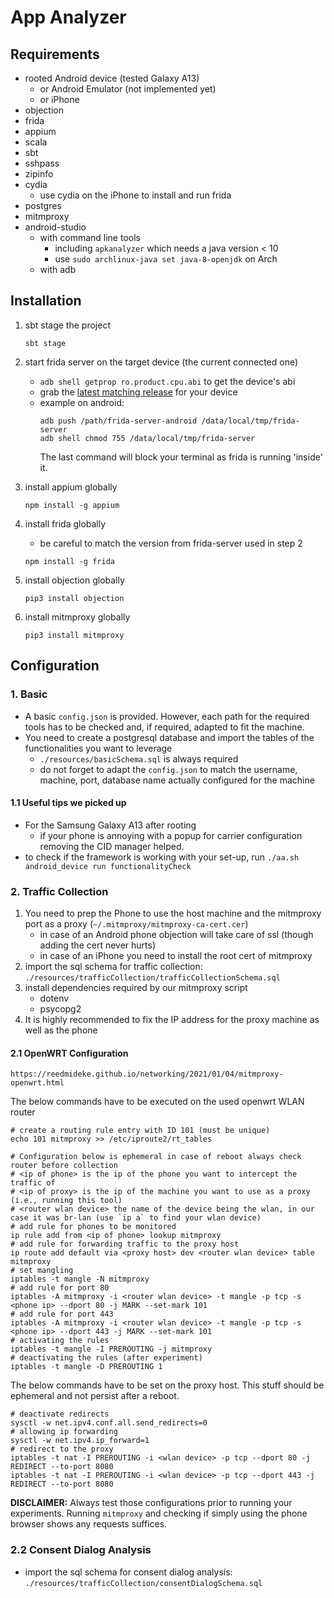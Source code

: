 # App Analyzer

## Requirements

- rooted Android device (tested Galaxy A13)
    - or Android Emulator (not implemented yet)
    - or iPhone
- objection
- frida
- appium
- scala
- sbt
- sshpass
- zipinfo
- cydia
    - use cydia on the iPhone to install and run frida
- postgres
- mitmproxy
- android-studio
    - with command line tools
      - including `apkanalyzer` which needs a java version < 10
      - use `sudo archlinux-java set java-8-openjdk` on Arch
    - with adb

## Installation

1. sbt stage the project
   ```
   sbt stage
   ```
2. start frida server on the target device (the current connected one)
    - `adb shell getprop ro.product.cpu.abi` to get the device's abi
    - grab the [latest matching release](https://github.com/frida/frida/releases/latest) for your device
    - example on android:
       ```
       adb push /path/frida-server-android /data/local/tmp/frida-server
       adb shell chmod 755 /data/local/tmp/frida-server
       ```
      The last command will block your terminal as frida is running 'inside' it.
3. install appium globally
   ```
   npm install -g appium
   ```

4. install frida globally
    - be careful to match the version from frida-server used in step 2
   ```
   npm install -g frida
   ```

4. install objection globally
   ```
   pip3 install objection
   ```

5. install mitmproxy globally
   ```
   pip3 install mitmproxy
   ```

## Configuration

### 1. Basic

- A basic `config.json` is provided. However, each path for the required tools has to be checked and, if required,
  adapted to fit the machine.
- You need to create a postgresql database and import the tables of the functionalities you want to leverage
    - `./resources/basicSchema.sql` is always required
    - do not forget to adapt the `config.json` to match the username, machine, port, database name actually configured
      for the machine

#### 1.1 Useful tips we picked up

- For the Samsung Galaxy A13 after rooting
    - if your phone is annoying with a popup for carrier configuration removing the CID manager helped.
- to check if the framework is working with your set-up, run `./aa.sh android_device run functionalityCheck`

### 2. Traffic Collection

1. You need to prep the Phone to use the host machine and the mitmproxy port as a
   proxy (`~/.mitmproxy/mitmproxy-ca-cert.cer`)
    - in case of an Android phone objection will take care of ssl (though adding the cert never hurts)
    - in case of an iPhone you need to install the root cert of mitmproxy
2. import the sql schema for traffic collection: `./resources/trafficCollection/trafficCollectionSchema.sql`
3. install dependencies required by our mitmproxy script
    - dotenv
    - psycopg2
4. It is highly recommended to fix the IP address for the proxy machine as well as the phone

#### 2.1 OpenWRT Configuration

```
https://reedmideke.github.io/networking/2021/01/04/mitmproxy-openwrt.html
```

The below commands have to be executed on the used openwrt WLAN router

```
# create a routing rule entry with ID 101 (must be unique)
echo 101 mitmproxy >> /etc/iproute2/rt_tables

# Configuration below is ephemeral in case of reboot always check router before collection
# <ip of phone> is the ip of the phone you want to intercept the traffic of
# <ip of proxy> is the ip of the machine you want to use as a proxy (i.e., running this tool)
# <router wlan device> the name of the device being the wlan, in our case it was br-lan (use `ip a` to find your wlan device)
# add rule for phones to be monitored
ip rule add from <ip of phone> lookup mitmproxy
# add rule for forwarding traffic to the proxy host 
ip route add default via <proxy host> dev <router wlan device> table mitmproxy
# set mangling
iptables -t mangle -N mitmproxy
# add rule for port 80
iptables -A mitmproxy -i <router wlan device> -t mangle -p tcp -s <phone ip> --dport 80 -j MARK --set-mark 101
# add rule for port 443
iptables -A mitmproxy -i <router wlan device> -t mangle -p tcp -s <phone ip> --dport 443 -j MARK --set-mark 101
# activating the rules
iptables -t mangle -I PREROUTING -j mitmproxy
# deactivating the rules (after experiment)
iptables -t mangle -D PREROUTING 1
```

The below commands have to be set on the proxy host. This stuff should be ephemeral and not persist after a reboot.

```
# deactivate redirects
sysctl -w net.ipv4.conf.all.send_redirects=0
# allowing ip forwarding
sysctl -w net.ipv4.ip_forward=1
# redirect to the proxy
iptables -t nat -I PREROUTING -i <wlan device> -p tcp --dport 80 -j REDIRECT --to-port 8080
iptables -t nat -I PREROUTING -i <wlan device> -p tcp --dport 443 -j REDIRECT --to-port 8080
```

**DISCLAIMER:** Always test those configurations prior to running your experiments. Running `mitmproxy` and checking
if simply using the phone browser shows any requests suffices.

### 2.2 Consent Dialog Analysis

- import the sql schema for consent dialog analysis: `./resources/trafficCollection/consentDialogSchema.sql`